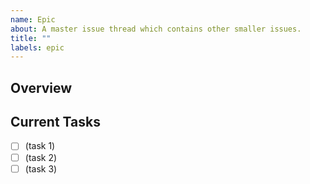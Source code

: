 ```yaml
---
name: Epic
about: A master issue thread which contains other smaller issues.
title: ""
labels: epic
---
```


## Overview

<!-- Describe what this epic is all about and how the project could benefit from it. -->

## Current Tasks

<!-- List all the tasks here in markdown checkboxes. These can later be spun off into their own issue threads through the GitHub UI. -->

- [ ] (task 1)
- [ ] (task 2)
- [ ] (task 3)
